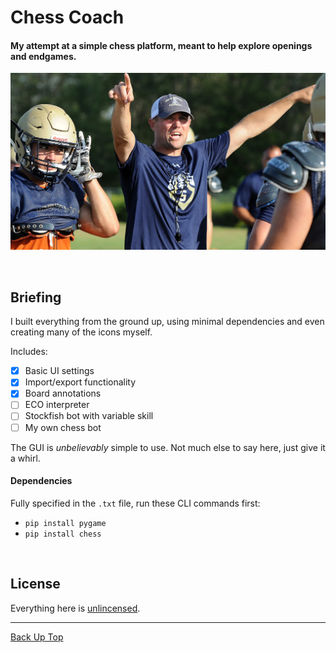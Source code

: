 # Chess Coach

#### My attempt at a simple chess platform, meant to help explore openings and endgames.

<p align="center">
  <img src="media/coach.png" width="600"/>
</p>


<br>

## Briefing

I built everything from the ground up, using minimal dependencies and even creating many of the icons myself.

Includes:
- [x]  Basic UI settings
- [x]  Import/export functionality
- [x]  Board annotations
- [ ]  ECO interpreter
- [ ]  Stockfish bot with variable skill
- [ ]  My own chess bot

The GUI is *unbelievably* simple to use. Not much else to say here, just give it a whirl.


#### Dependencies

Fully specified in the `.txt` file, run these CLI commands first:

- `pip install pygame`
- `pip install chess`



<br>

## License

Everything here is [unlincensed](LICENSE).

---

[Back Up Top](#project-name)
